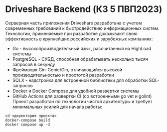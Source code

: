 # Driveshare Backend (КЗ 5 ПВП2023)

Серверная часть приложения Driveshare разработана с учетом современных требований к быстродействию информационных систем.
Технологии, применяемые при разработке доказывают свою эффективность в крупнейших российских и зарубежных компаниях:
- Go - высокопроизводительный язык, рассчитанный на HighLoad системы
- PostgreSQL - СУБД, способная обрабатывать несколько тысяч запросов в секунду
- Фреймворк Gin-Gonic/Gin, отличающийся высокой производительностью и простотой разработки
- SQLX - надстройка для встроенной библиотеки для обработки SQL-запросов
- Docker и Docker Compose для удобной развертки системы
- GitHub Actions для развертки CI (со встроенными go vet и golint)  
Проект разработан по технологии чистой архитектуры и требует минимальных усилий для начала работы:  

```
cd <директория проекта>  
docker-compose build
docker compose up -d
```

